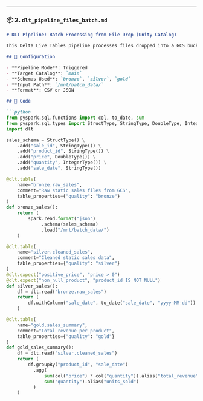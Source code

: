 
---

### 📦 2. `dlt_pipeline_files_batch.md`

```markdown
# DLT Pipeline: Batch Processing from File Drop (Unity Catalog)

This Delta Live Tables pipeline processes files dropped into a GCS bucket (mounted to DBFS), using batch (non-streaming) mode and medallion architecture.

## 🔧 Configuration

- **Pipeline Mode**: Triggered
- **Target Catalog**: `main`
- **Schemas Used**: `bronze`, `silver`, `gold`
- **Input Path**: `/mnt/batch_data/`
- **Format**: CSV or JSON

## 🧾 Code

```python
from pyspark.sql.functions import col, to_date, sum
from pyspark.sql.types import StructType, StringType, DoubleType, IntegerType
import dlt

sales_schema = StructType() \
    .add("sale_id", StringType()) \
    .add("product_id", StringType()) \
    .add("price", DoubleType()) \
    .add("quantity", IntegerType()) \
    .add("sale_date", StringType())

@dlt.table(
    name="bronze.raw_sales",
    comment="Raw static sales files from GCS",
    table_properties={"quality": "bronze"}
)
def bronze_sales():
    return (
        spark.read.format("json")
             .schema(sales_schema)
             .load("/mnt/batch_data/")
    )

@dlt.table(
    name="silver.cleaned_sales",
    comment="Cleaned static sales data",
    table_properties={"quality": "silver"}
)
@dlt.expect("positive_price", "price > 0")
@dlt.expect("non_null_product", "product_id IS NOT NULL")
def silver_sales():
    df = dlt.read("bronze.raw_sales")
    return (
        df.withColumn("sale_date", to_date("sale_date", "yyyy-MM-dd"))
    )

@dlt.table(
    name="gold.sales_summary",
    comment="Total revenue per product",
    table_properties={"quality": "gold"}
)
def gold_sales_summary():
    df = dlt.read("silver.cleaned_sales")
    return (
        df.groupBy("product_id", "sale_date")
          .agg(
              sum(col("price") * col("quantity")).alias("total_revenue"),
              sum("quantity").alias("units_sold")
          )
    )

